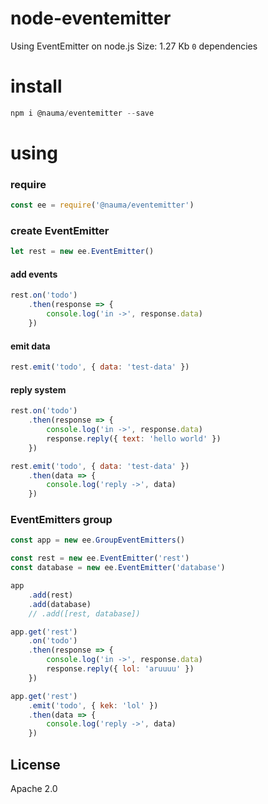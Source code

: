 # node-eventemitter

Using EventEmitter on node.js
Size: 1.27 Kb
`0` dependencies

# install

```js
npm i @nauma/eventemitter --save
```

# using
### require
```js
const ee = require('@nauma/eventemitter')
```

### create EventEmitter
```js
let rest = new ee.EventEmitter()
```

#### add events
```js
rest.on('todo')
    .then(response => {
        console.log('in ->', response.data)
    })
```

#### emit data
```js
rest.emit('todo', { data: 'test-data' })
```

#### reply system
```js
rest.on('todo')
    .then(response => {
        console.log('in ->', response.data)
        response.reply({ text: 'hello world' })
    })

rest.emit('todo', { data: 'test-data' })
    .then(data => {
        console.log('reply ->', data)
    })
```

### EventEmitters group
```js
const app = new ee.GroupEventEmitters()

const rest = new ee.EventEmitter('rest')
const database = new ee.EventEmitter('database')

app
    .add(rest)
    .add(database)
    // .add([rest, database])

app.get('rest')
	.on('todo')
	.then(response => {
		console.log('in ->', response.data)
		response.reply({ lol: 'aruuuu' })
	})

app.get('rest')
	.emit('todo', { kek: 'lol' })
	.then(data => {
		console.log('reply ->', data)
	})

```


License
----
Apache 2.0

